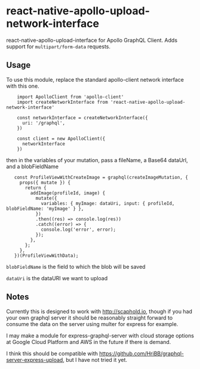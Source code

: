 # react-native-apollo-upload-network-interface

react-native-apollo-upload-interface for Apollo GraphQL Client. Adds support for `multipart/form-data` requests.

## Usage
To use this module, replace the standard apollo-client network interface with this one.

```
    import ApolloClient from 'apollo-client'
    import createNetworkInterface from 'react-native-apollo-upload-network-interface'

    const networkInterface = createNetworkInterface({
      uri: '/graphql',
    })

    const client = new ApolloClient({
      networkInterface
    })
```

then in the variables of your mutation, pass a fileName, a Base64 dataUrl, and a blobFieldName

```
   const ProfileViewWithCreateImage = graphql(createImageMutation, {
     props({ mutate }) {
       return {
         addImage(profileId, image) {
           mutate({
             variables: { myImage: dataUri, input: { profileId, blobFieldName: 'myImage' } },
           })
           .then((res) => console.log(res))
           .catch((error) => {
             console.log('error', error);
           });
         },
       };
     },
   })(ProfileViewWithData);
```

```blobFieldName``` is the field to which the blob will be saved

```dataUri``` is the dataURI we want to upload

## Notes
Currently this is designed to work with http://scaphold.io, though if you had your own graphql server it should
be reasonably straight forward to consume the data on the server using multer for express for example.

I may make a module for express-graphql-server with cloud storage options at Google Cloud Platform and AWS in the future if there is demand.

I think this should be compatible with https://github.com/HriBB/graphql-server-express-upload, but I have not tried it yet.

